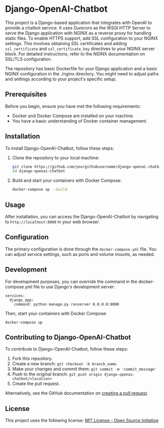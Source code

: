 # Django-OpenAI-Chatbot

This project is a Django-based application that integrates with OpenAI to provide a chatbot service. It uses Gunicorn as the WSGI HTTP Server to serve the Django application with NGINX as a reverse proxy for handling static files. 
To enable HTTPS support, add SSL configuration to your NGINX settings. This involves obtaining SSL certificates and adding `ssl_certificate` and `ssl_certificate_key` directives to your NGINX server block. For detailed instructions, refer to the NGINX documentation on SSL/TLS configuration.

The repository has basic Dockerfile for your Django application and a basic NGINX configuration in the ./nginx directory. You might need to adjust paths and settings according to your project's specific setup.

## Prerequisites

Before you begin, ensure you have met the following requirements:
- Docker and Docker Compose are installed on your machine.
- You have a basic understanding of Docker container management.

## Installation

To install Django-OpenAI-Chatbot, follow these steps:

1. Clone the repository to your local machine:

   ```bash
   git clone https://github.com/yourgithubusername/django-openai-chatbot.git
   cd django-openai-chatbot
   ```

2. Build and start your containers with Docker Compose:

   ```bash
   docker-compose up --build
   ```

## Usage

After installation, you can access the Django-OpenAI-Chatbot by navigating to `http://localhost:8000` in your web browser.

## Configuration

The primary configuration is done through the `docker-compose.yml` file. You can adjust service settings, such as ports and volume mounts, as needed.

## Development

For development purposes, you can override the command in the docker-compose.yml file to use Django's development server:

```
services:
  django_app:
    command: python manage.py runserver 0.0.0.0:8000
```
Then, start your containers with Docker Compose:

```
docker-compose up
```

## Contributing to Django-OpenAI-Chatbot

To contribute to Django-OpenAI-Chatbot, follow these steps:

1. Fork this repository.
2. Create a new branch: `git checkout -b branch_name`.
3. Make your changes and commit them: `git commit -m 'commit_message'`
4. Push to the original branch: `git push origin django-openai-chatbot/<location>`
5. Create the pull request.

Alternatively, see the GitHub documentation on [creating a pull request](https://help.github.com/articles/creating-a-pull-request/).

## License

This project uses the following license: [MIT License - Open Source Initiative](https://opensource.org/licenses/MIT)